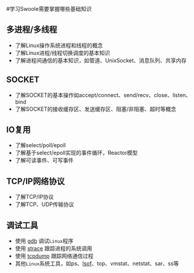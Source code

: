 #学习Swoole需要掌握哪些基础知识

多进程/多线程
----
* 了解Linux操作系统进程和线程的概念
* 了解Linux进程/线程切换调度的基本知识
* 了解进程间通信的基本知识，如管道、UnixSocket、消息队列、共享内存

SOCKET
-----
* 了解SOCKET的基本操作如accept/connect、send/recv、close、listen、bind
* 了解SOCKET的接收缓存区、发送缓存区、阻塞/非阻塞、超时等概念

IO复用
----
* 了解select/poll/epoll
* 了解基于select/epoll实现的事件循环，Reactor模型
* 了解可读事件、可写事件

TCP/IP网络协议
----
* 了解TCP/IP协议
* 了解TCP、UDP传输协议

调试工具
----
* 使用 [gdb](https://wiki.swoole.com/wiki/page/p-gdb.html) 调试`Linux`程序
* 使用 [strace](https://wiki.swoole.com/wiki/page/p-strace.html) 跟踪进程的系统调用
* 使用 [tcpdump](https://wiki.swoole.com/wiki/page/p-tcpdump.html) 跟踪网络通信过程
* 其他`Linux`系统工具，如ps、[lsof](https://wiki.swoole.com/wiki/page/p-lsof.html)、top、vmstat、netstat、sar、ss等

